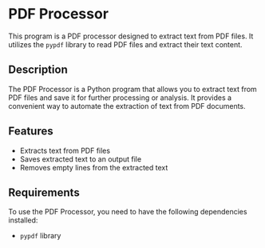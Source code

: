 # PDF Processor

This program is a PDF processor designed to extract text from PDF files. It utilizes the `pypdf` library to read PDF files and extract their text content.

## Description

The PDF Processor is a Python program that allows you to extract text from PDF files and save it for further processing or analysis. It provides a convenient way to automate the extraction of text from PDF documents.

## Features

- Extracts text from PDF files
- Saves extracted text to an output file
- Removes empty lines from the extracted text

## Requirements

To use the PDF Processor, you need to have the following dependencies installed:

- `pypdf` library
